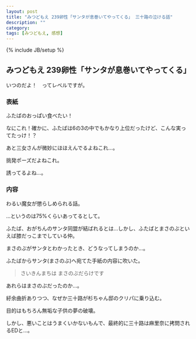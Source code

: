 ```yaml
---
layout: post
title: "みつどもえ 239卵性「サンタが息巻いてやってくる」 三十路の泣ける話"
description: ""
category: 
tags: [みつどもえ, 感想]
---
```

{% include JB/setup %}

## みつどもえ 239卵性「サンタが息巻いてやってくる」

いつのだよ！　ってレベルですが。

### 表紙

ふたばのおっぱい食べたい！

なにこれ！確かに、ふたばは6の3の中でもかなり上位だったけど、こんな実ってたっけ！？

あと三女さんが微妙にほほえんでるよねこれ…。

挑発ポーズだよねこれ。

誘ってるよね…。

### 内容

わるい魔女が懲らしめられる話。

…というのは75%くらいあってるとして。

ふたば、おがちんのサンタ同盟が結ばれるとは…しかし、ふたばとまさのぶといえば膝だっこまでしている仲。

まさのぶがサンタとわかったとき、どうなってしまうのか…。

ふたばからサンタ(まさのぶ)へ宛てた手紙の内容に吹いた。

> さいきんまちは まさのぶだらけです

あれらはまさのぶだったのか…。

紆余曲折ありつつ、なぜか三十路が杉ちゃん邸のクリパに乗り込む。

目的はもちろん無垢な子供の夢の破壊。

しかし、悪いことはうまくいかないもんで、最終的に三十路は麻里奈に拷問されるEDと…。